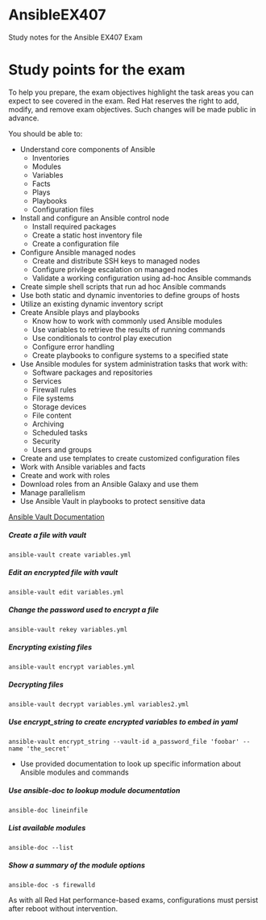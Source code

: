 # AnsibleEX407
Study notes for the Ansible EX407 Exam

# Study points for the exam

To help you prepare, the exam objectives highlight the task areas you can expect to see covered in the exam. Red Hat reserves the right to add, modify, and remove exam objectives. Such changes will be made public in advance.

You should be able to:

* Understand core components of Ansible
  * Inventories
  * Modules
  * Variables
  * Facts
  * Plays
  * Playbooks
  * Configuration files
* Install and configure an Ansible control node
  * Install required packages
  * Create a static host inventory file
  * Create a configuration file
* Configure Ansible managed nodes
  * Create and distribute SSH keys to managed nodes
  * Configure privilege escalation on managed nodes
  * Validate a working configuration using ad-hoc Ansible commands
* Create simple shell scripts that run ad hoc Ansible commands
* Use both static and dynamic inventories to define groups of hosts
* Utilize an existing dynamic inventory script
* Create Ansible plays and playbooks
  * Know how to work with commonly used Ansible modules
  * Use variables to retrieve the results of running commands
  * Use conditionals to control play execution
  * Configure error handling
  * Create playbooks to configure systems to a specified state
* Use Ansible modules for system administration tasks that work with:
  * Software packages and repositories
  * Services
  * Firewall rules
  * File systems
  * Storage devices
  * File content
  * Archiving
  * Scheduled tasks
  * Security
  * Users and groups
* Create and use templates to create customized configuration files
* Work with Ansible variables and facts
* Create and work with roles
* Download roles from an Ansible Galaxy and use them
* Manage parallelism
* Use Ansible Vault in playbooks to protect sensitive data

[Ansible Vault Documentation](https://docs.ansible.com/ansible/2.4/vault.html)

##### Create a file with vault
```
ansible-vault create variables.yml
```
##### Edit an encrypted file with vault
```
ansible-vault edit variables.yml
```
##### Change the password used to encrypt a file
```
ansible-vault rekey variables.yml
```
##### Encrypting existing files
```
ansible-vault encrypt variables.yml
```
##### Decrypting files
```
ansible-vault decrypt variables.yml variables2.yml
```
##### Use encrypt_string to create encrypted variables to embed in yaml
```
ansible-vault encrypt_string --vault-id a_password_file 'foobar' --name 'the_secret'
```

* Use provided documentation to look up specific information about Ansible modules and commands

##### Use ansible-doc to lookup module documentation
```
ansible-doc lineinfile
```
##### List available modules
```
ansible-doc --list
```
##### Show a summary of the module options
```
ansible-doc -s firewalld
```

As with all Red Hat performance-based exams, configurations must persist after reboot without intervention.
